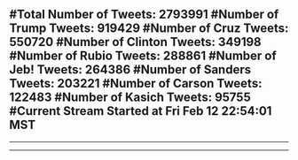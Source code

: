 #Total Number of Tweets: 2793991 
#Number of Trump Tweets: 919429
#Number of Cruz Tweets: 550720
#Number of Clinton Tweets: 349198
#Number of Rubio Tweets: 288861
#Number of Jeb! Tweets: 264386
#Number of Sanders Tweets: 203221
#Number of Carson Tweets: 122483
#Number of Kasich Tweets: 95755
#Current Stream Started at Fri Feb 12 22:54:01 MST
---
---
---

